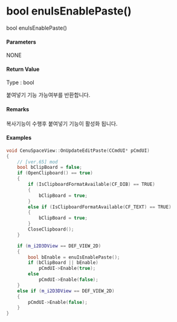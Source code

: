 # bool enuIsEnablePaste\(\)

bool enuIsEnablePaste\(\)

#### Parameters

NONE

#### Return Value

Type : bool

붙여넣기 기능 가능여부를 반환합니다.

#### Remarks

복사기능이 수행후 붙여넣기 기능이 활성화 됩니다.

#### Examples

```cpp
void CenuSpaceView::OnUpdateEditPaste(CCmdUI* pCmdUI)
{
	// [ver.65] mod
	bool bClipBoard = false;
	if (OpenClipboard() == true)
	{
		if (IsClipboardFormatAvailable(CF_DIB) == TRUE)
		{
			bClipBoard = true;
		}
		else if (IsClipboardFormatAvailable(CF_TEXT) == TRUE)
		{
			bClipBoard = true;
		}
		CloseClipboard();
	}

	if (m_i2D3DView == DEF_VIEW_2D)
	{
		bool bEnable = enuIsEnablePaste();
		if (bClipBoard || bEnable)
			pCmdUI->Enable(true);
		else
			pCmdUI->Enable(false);
	}
	else if (m_i2D3DView == DEF_VIEW_2D)
	{
		pCmdUI->Enable(false);
	}
}
```



